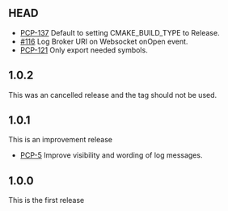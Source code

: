 ## HEAD

* [PCP-137](https://tickets.puppetlabs.com/browse/PCP-121) Default to setting
  CMAKE_BUILD_TYPE to Release.
* [#116](https://github.com/puppetlabs/cpp-pcp-client/pull/116) Log Broker URI
  on Websocket onOpen event.
* [PCP-121](https://tickets.puppetlabs.com/browse/PCP-121) Only export needed
  symbols.

## 1.0.2

This was an cancelled release and the tag should not be used.

## 1.0.1

This is an improvement release

* [PCP-5](https://tickets.puppetlabs.com/browse/PCP-5) Improve
  visibility and wording of log messages.

## 1.0.0

This is the first release
